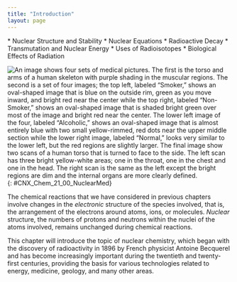 ```yaml
---
title: "Introduction"
layout: page
---
```



<div data-type="abstract" markdown="1">
* Nuclear Structure and Stability
* Nuclear Equations
* Radioactive Decay
* Transmutation and Nuclear Energy
* Uses of Radioisotopes
* Biological Effects of Radiation

</div>

<?cnx.eoc class="key-equations" title="Key-Equations"?>

<?cnx.eoc class="summary" title="Chapter Summary"?>

<?cnx.eoc class="exercises" title="Exercises"?>

<?cnx.eoc class="references" title="References"?>

 ![An image shows four sets of medical pictures. The first is the torso and arms of a human skeleton with purple shading in the muscular regions. The second is a set of four images; the top left, labeled &#x201C;Smoker,&#x201D; shows an oval-shaped image that is blue on the outside rim, green as you move inward, and bright red near the center while the top right, labeled &#x201C;Non-Smoker,&#x201D; shows an oval-shaped image that is shaded bright green over most of the image and bright red near the center. The lower left image of the four, labeled &#x201C;Alcoholic,&#x201D; shows an oval-shaped image that is almost entirely blue with two small yellow-rimmed, red dots near the upper middle section while the lower right image, labeled &#x201C;Normal,&#x201D; looks very similar to the lower left, but the red regions are slightly larger. The final image show two scans of a human torso that is turned to face to the side. The left scan has three bright yellow-white areas; one in the throat, one in the chest and one in the head. The right scan is the same as the left except the bright regions are dim and the internal organs are more clearly defined.](../resources/CNX_Chem_21_00_NuclearMed.jpg "Nuclear chemistry provides the basis for many useful diagnostic and therapeutic methods in medicine, such as these positron emission tomography (PET) scans. The PET/computed tomography scan on the left shows muscle activity. The brain scans in the center show chemical differences in dopamine signaling in the brains of addicts and nonaddicts. The images on the right show an oncological application of PET scans to identify lymph node metastasis."){: #CNX_Chem_21_00_NuclearMed}

The chemical reactions that we have considered in previous chapters involve changes in the *electronic* structure of the species involved, that is, the arrangement of the electrons around atoms, ions, or molecules. *Nuclear* structure, the numbers of protons and neutrons within the nuclei of the atoms involved, remains unchanged during chemical reactions.

This chapter will introduce the topic of nuclear chemistry, which began with the discovery of radioactivity in 1896 by French physicist Antoine Becquerel and has become increasingly important during the twentieth and twenty-first centuries, providing the basis for various technologies related to energy, medicine, geology, and many other areas.

